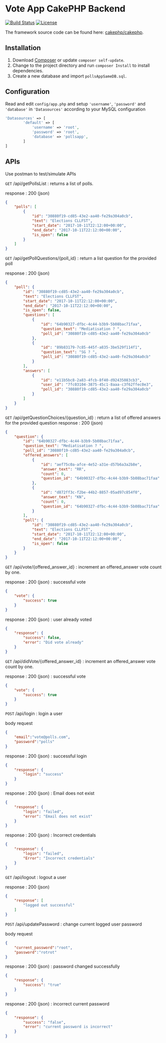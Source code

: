 # Vote App CakePHP Backend

[![Build Status](https://img.shields.io/travis/cakephp/app/master.svg?style=flat-square)](https://travis-ci.org/cakephp/app)
[![License](https://img.shields.io/packagist/l/cakephp/app.svg?style=flat-square)](https://packagist.org/packages/cakephp/app)

The framework source code can be found here: [cakephp/cakephp](https://github.com/cakephp/cakephp).

## Installation

1. Download [Composer](https://getcomposer.org/doc/00-intro.md) or update `composer self-update`.
2. Change to the project directory and run `composer Install` to install 
dependencies.
3. Create a new database and import `pollsAppSameDB.sql`.

## Configuration

Read and edit `config/app.php` and setup `'username'`, `'password'` and `'database'` in `'Datasources'` according to your MySQL configuration

```php
'Datasources' => [
        'default' => [
            'username' => 'root',
            'password' => 'root',
            'database' => 'pollsapp',
        ]
]           
```

## APIs

Use postman to test/simulate APIs

`GET` /api/getPollsList : returns a list of polls.

response : 200 (json)
````json
{
    "polls": [
        {
            "id": "30880f19-cd85-43e2-aa40-fe29a304a0cb",
            "text": "Elections CLLFST",
            "start_date": "2017-10-11T22:12:00+00:00",
            "end_date": "2017-10-11T22:12:00+00:00",
            "is_open": false
        }
    ]
}
````

`GET` /api/getPollQuestions/{poll_id} : return a list question for the provided poll

response : 200 (json)
```json
{
    "poll": {
        "id": "30880f19-cd85-43e2-aa40-fe29a304a0cb",
        "text": "Elections CLLFST",
        "start_date": "2017-10-11T22:12:00+00:00",
        "end_date": "2017-10-11T22:12:00+00:00",
        "is_open": false,
        "questions": [
            {
                "id": "64b90327-dfbc-4c44-b3b9-5b08bac71faa",
                "question_text": "Mediatisation ? ",
                "poll_id": "30880f19-cd85-43e2-aa40-fe29a304a0cb"
            },
            {
                "id": "89b83179-7c85-445f-a835-3be529f114f1",
                "question_text": "SG ? ",
                "poll_id": "30880f19-cd85-43e2-aa40-fe29a304a0cb"
            }
        ],
        "answers": [
            {
                "id": "e11b5bc8-2a83-4fcb-8f40-d92435083cb3",
                "user_id": "7fc03104-3875-45c1-8aaa-c3f62ffec0e3",
                "poll_id": "30880f19-cd85-43e2-aa40-fe29a304a0cb"
            }
        ]
    }
}
```


`GET` /api/getQuestionChoices/{question_id} : return a list of offered answers for the provided question
response : 200 (json)
```json
{
    "question": {
        "id": "64b90327-dfbc-4c44-b3b9-5b08bac71faa",
        "question_text": "Mediatisation ? ",
        "poll_id": "30880f19-cd85-43e2-aa40-fe29a304a0cb",
        "offered_answers": [
            {
                "id": "aef75c0a-afce-4e52-a31e-d57b6a3a2b8e",
                "answer_text": "RR",
                "count": 0,
                "question_id": "64b90327-dfbc-4c44-b3b9-5b08bac71faa"
            },
            {
                "id": "d872ff3c-f2be-44b2-8857-05ad97c854f0",
                "answer_text": "KN",
                "count": 0,
                "question_id": "64b90327-dfbc-4c44-b3b9-5b08bac71faa"
            }
        ],
        "poll": {
            "id": "30880f19-cd85-43e2-aa40-fe29a304a0cb",
            "text": "Elections CLLFST",
            "start_date": "2017-10-11T22:12:00+00:00",
            "end_date": "2017-10-11T22:12:00+00:00",
            "is_open": false
        }
    }
}
```

`GET` /api/vote/{offered_answer_id} : increment an offered_answer vote count by one.

response : 200 (json) : successful vote

```json
{
    "vote": {
        "success": true
    }
}
```
response : 200 (json) : user already voted
```json
{
    "response": {
        "success": false,
        "error": "Did vote already"
    }
}
```
`GET` /api/didVote/{offered_answer_id} : increment an offered_answer vote count by one.

response : 200 (json) : successful vote

```json
{
    "vote": {
        "success": true
    }
}
```
`POST` /api/login : login a user

body request

```json
{
	"email":"vote@polls.com",
	"password":"polls"
}
```

response : 200 (json) : successful login

```json
{
    "response": {
        "login": "success"
    }
}
```

response : 200 (json) : Email does not exist

```json
{
    "response": {
        "login": "failed",
        "error": "Email does not exist"
    }
}
```

response : 200 (json) : Incorrect credentials

```json
{
    "response": {
        "login": "failed",
        "Error": "Incorrect credentials"
    }
}
```

`GET` /api/logout : logout a user

response : 200 (json) 

```json
{
    "response": [
        "logged out successful"
    ]
}
```
`POST` /api/updatePassword : change current logged user password

body request
```json
{
	"current_password":"root",
	"password":"rotrot"
}
```

response : 200 (json) : password changed successfully

```json
{
    "response": {
        "success": "true"
    }
}
```

response : 200 (json) : incorrect current password
```json
{
    "response": {
        "success": "false",
        "error": "current password is incorrect"
    }
}
``` 